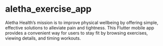 # aletha_exercise_app
Aletha Health’s mission is to improve physical wellbeing by offering simple, effective solutions to alleviate pain and tightness. This Flutter mobile app provides a convenient way for users to stay fit by browsing exercises, viewing details, and timing workouts.

